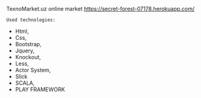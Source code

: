 TexnoMarket.uz online market https://secret-forest-07178.herokuapp.com/


    Used technologies:
 * Html,
 * Css,
 * Bootstrap,
 * Jquery,
 * Knockout,
 * Less,
 * Actor System,
 * Slick
 * SCALA,
 * PLAY FRAMEWORK
